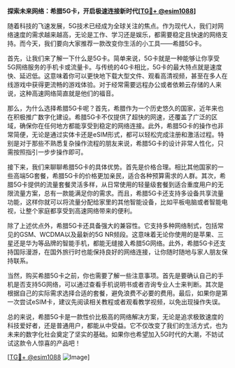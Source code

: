 **探索未来网络：希腊5G卡，开启极速连接新时代[[TG💪+ @esim1088](https://t.me/s/esim1088)]**

随着科技的飞速发展，5G技术已经成为全球关注的焦点。作为现代人，我们对网络速度的需求越来越高，无论是工作、学习还是娱乐，都需要稳定且快速的网络支持。而今天，我们要向大家推荐一款改变你生活的小工具——希腊5G卡。

首先，让我们来了解一下什么是5G卡。简单来说，5G卡就是一种能够让你享受5G网络服务的手机卡或流量卡。与传统的4G卡相比，5G卡的最大特点就是速度快、延迟低。这意味着你可以更快地下载大型文件、观看高清视频，甚至在多人在线游戏中获得更流畅的游戏体验。对于经常需要远程办公或者依赖云存储的人来说，这种高速网络简直就是他们的福音。

那么，为什么选择希腊5G卡呢？首先，希腊作为一个历史悠久的国家，近年来也在积极推广数字化建设。希腊5G卡不仅提供了超快的网速，还覆盖了广泛的区域，确保你在任何地方都能享受到稳定的网络连接。此外，希腊5G卡的操作也非常简便，无论是通过实体卡还是eSIM形式，都可以轻松完成注册和激活过程。特别是对于那些不熟悉复杂操作流程的朋友来说，希腊5G卡的设计非常人性化，只需按照指引一步步操作即可。

接下来，我们来聊聊希腊5G卡的具体优势。首先是价格合理。相比其他国家的一些高端5G套餐，希腊5G卡的价格更加亲民，适合各种预算需求的人群。其次，希腊5G卡提供的流量套餐灵活多样，从日常使用的轻量级套餐到适合重度用户的无限流量方案，总有一款能满足你的需求。而且，希腊5G卡还支持多设备共享流量功能，这样你就可以将流量分配给家里的其他智能设备，比如平板电脑或者智能电视，让整个家庭都享受到高速网络带来的便利。

除了上述优点外，希腊5G卡还具备强大的兼容性。它支持多种网络制式，包括常见的GSM、WCDMA以及最新的5G NR频段。这意味着无论你使用的是苹果、三星还是华为等品牌的智能手机，都能无缝接入希腊5G网络。此外，希腊5G卡还支持国际漫游，在国外旅行时也能保持良好的网络连接，让你随时随地与家人朋友保持联系。

当然，购买希腊5G卡之前，你也需要了解一些注意事项。首先是要确认自己的手机是否支持5G网络，可以通过查看手机说明书或者咨询专业人士来判断。其次是根据自己的实际需求选择合适的套餐，避免浪费不必要的费用。最后，如果你是第一次尝试eSIM卡，建议先阅读相关教程或者观看教学视频，以免出现操作失误。

总的来说，希腊5G卡是一款性价比极高的网络解决方案，无论是追求极致速度的科技爱好者，还是普通用户，都能从中受益。它不仅改变了我们的生活方式，也为未来的数字化社会奠定了坚实的基础。如果你也希望加入5G时代的大潮，不妨试试这款令人惊喜的产品吧！

[[TG💪+ @esim1088](https://t.me/s/esim1088) ![Image](https://i.postimg.cc/4NQfJmqS/Snipaste-2025-05-13-00-14-12.png)]
